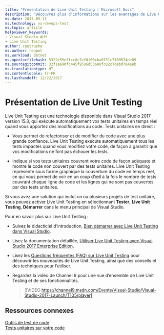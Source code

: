 ```yaml
---
title: "Présentation de Live Unit Testing | Microsoft Docs"
description: "Découvrez plus d’informations sur les avantages de Live Unit Testing et sur son utilisation pour les tests unitaires de vos projets."
ms.date: 2017-09-11
ms.technology: vs-devops-test
ms.topic: article
helpviewer_keywords:
- Visual Studio ALM
- Live Unit Testing
author: rpetrusha
ms.author: ronpet
ms.workload: dotnet
ms.openlocfilehash: 5329c55ef1cc8e7ef0f00cba0731c7f09574de89
ms.sourcegitcommit: 32f1a690fc445f9586d53698fc82c7debd784eeb
ms.translationtype: HT
ms.contentlocale: fr-FR
ms.lasthandoff: 12/22/2017
---
```

# <a name="introducing-live-unit-testing"></a>Présentation de Live Unit Testing

Live Unit Testing est une technologie disponible dans Visual Studio 2017 version 15.3, qui exécute automatiquement vos tests unitaires en temps réel quand vous apportez des modifications au code. Tests unitaires en direct :

- Vous permet de refactoriser et de modifier du code avec une plus grande confiance. Live Unit Testing exécute automatiquement tous les tests impactés quand vous modifiez votre code, de façon à garantir que vos modifications ne font pas échouer les tests.
 
- Indique si vos tests unitaires couvrent votre code de façon adéquate et montre le code non couvert par des tests unitaires. Live Unit Testing représente sous forme graphique la couverture du code en temps réel, ce qui vous permet de voir en un coup d’œil à la fois le nombre de tests couvrant chaque ligne de code et les lignes qui ne sont pas couvertes par des tests unitaires.
 
Si vous avez une solution qui inclut un ou plusieurs projets de test unitaire, vous pouvez activer Live Unit Testing en sélectionnant **Tester**, **Live Unit Testing**, **Démarrer** dans le menu principal de Visual Studio.

Pour en savoir plus sur Live Unit Testing :

- Suivez le didacticiel d’introduction, [Bien démarrer avec Live Unit Testing dans Visual Studio](live-unit-testing-start.md).

- Lisez la documentation détaillée, [Utiliser Live Unit Testing avec Visual Studio 2017 Enterprise Edition](live-unit-testing.md).
 
- Lisez les [Questions fréquentes (FAQ) sur Live Unit Testing](live-unit-testing-faq.md) pour découvrir les nouveautés de Live Unit Testing, ainsi que des conseils et des techniques pour l’utiliser.
 
- Regardez la vidéo de Channel 9 pour une vue d’ensemble de Live Unit Testing et de ses fonctionnalités. </p>

   > [!VIDEO https://channel9.msdn.com/Events/Visual-Studio/Visual-Studio-2017-Launch/T105/player]

## <a name="related-resources"></a>Ressources connexes
[Outils de test de code](https://www.visualstudio.com/vs/testing-tools/)   
[Tests unitaires sur votre code](unit-test-your-code.md)   

